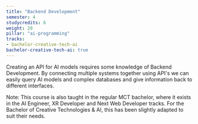 ```yaml
---
title: "Backend Development"
semester: 4
studycredits: 6
weight: 20
pillar: "ai-programming"
tracks:
- bachelor-creative-tech-ai
bachelor-creative-tech-ai: true
---
```


Creating an API for AI models requires some knowledge of Backend Development.
By connecting multiple systems together using API's we can easily query AI models and complex databases and give information back to different interfaces.

Note: This course is also taught in the regular MCT bachelor, where it exists in the AI Engineer, XR Developer and Next Web Developer tracks.
For the Bachelor of Creative Technologies & AI, this has been slightly adapted to suit their needs.